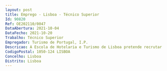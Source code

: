 ```yaml
--- 
layout: post
title: Emprego - Lisboa - Técnico Superior
Id: 90820
Ref: OE202110/0047
DataAbertura: 2021-10-04
DataFecho: 2021-10-20
Trabalho: Técnico Superior
Empregador: Turismo de Portugal, I.P.
Descricao: A Escola de Hotelaria e Turismo de Lisboa pretende recrutar em regime de mobilidade interna um técnico superior para desempenhar funções na área administrativa e de gestão da secretaria de alunos, nomeadamente  Funções consultivas, de estudo, planeamento e execução de atividades especializadas de gestão de alunos, secretaria, arquivo e expediente, garantindo o apoio aos estudantes dos diversos cursos de estudo  Planeamento do ano letivo  Atendimento e prestação de esclarecimentos aos estudantes nacionais einternacionais   Gerir procedimentos administrativos relativos aos estudantes e formadores  Assegurar a emissão de diplomas, certidões e declarações  Instruir os requerimentos dos estudantes, com a informação necessária e proceder ao seu encaminhamento para efeitos despacho e resposta  Receber, instruir e organizar os diversos processos de candidaturas  Manter atualizado os dados no portal institucional  assegurar a produção de dados estatísticos sobre os alunos dos diversos cursos para reporte interno e externo  Acompanhar o trabalho de desenvolvimentos informáticos relativos aos serviços académicos  Gerirprocessos de reconhecimento de diplomas estrangeiros e de reconhecimento de competências  Colaborar nas demais tarefas da área de formação inicial e executiva.
CodigoPostal: 1050-124 LISBOA
Concelho: Lisboa
Distrito: Lisboa
--- 
```

